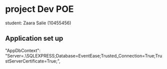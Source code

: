 ﻿# project Dev POE

student: Zaara Salie (10455456)

## Application set up

 "AppDbContext": "Server=.\\SQLEXPRESS;Database=EventEase;Trusted_Connection=True;TrustServerCertificate=True;",
 
